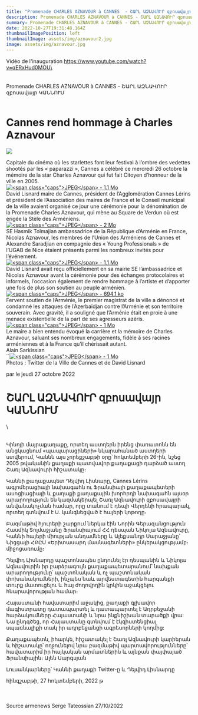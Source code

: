 ```yaml
---
title: "Promenade CHARLES AZNAVOUR à CANNES  - ՇԱՐԼ ԱԶՆԱՎՈՒՐ զբոսավայր ԿԱՆՆՈՒՄ "
description: Promenade CHARLES AZNAVOUR à CANNES - ՇԱՐԼ ԱԶՆԱՎՈՒՐ զբոսավայր ԿԱՆՆՈՒՄ
summary: Promenade CHARLES AZNAVOUR à CANNES - ՇԱՐԼ ԱԶՆԱՎՈՒՐ զբոսավայր ԿԱՆՆՈՒՄ
date: 2022-10-27T19:31:48.164Z
thumbnailImagePosition: left
thumbnailImage: assets/img/aznavour2.jpg
image: assets/img/aznavour.jpg
---
```

Vidéo de l'inauguration https://www.youtube.com/watch?v=qERxHud0MOU\
\
\
\
 Promenade CHARLES AZNAVOUR à CANNES  - ՇԱՐԼ ԱԶՆԱՎՈՒՐ զբոսավայր ԿԱՆՆՈՒՄ\
\
                        <!--StartFragment-->

# Cannes rend hommage à Charles Aznavour

![](https://www.armenews.com/local/cache-gd2/86/62e927df0fa363ab027a94e6cb8c73.jpg)

Capitale du cinéma où les starlettes font leur festival à l’ombre des vedettes shootés par les « paparazzi », Cannes a célébré ce mercredi 26 octobre la mémoire de la star Charles Aznavour qui fut fait Citoyen d’honneur de la ville en 2005.\
[![\<span class="caps">JPEG\</span> - 1.1 Mo](https://www.armenews.com/local/cache-vignettes/L670xH493/img_9628-c2ac3.jpg?1666852511)](https://www.armenews.com/IMG/jpg/img_9628.jpg "jpg/img_9628.jpg")\
David Lisnard maire de Cannes, président de l’Agglomération Cannes Lérins et président de l’Association des maires de France et le Conseil municipal de la ville avaient organisé ce jour une cérémonie pour la dénomination de la Promenade Charles Aznavour, qui mène au Square de Verdun où est érigée la Stèle des Arméniens.\
[![\<span class="caps">JPEG\</span> - 2 Mo](https://www.armenews.com/local/cache-vignettes/L670xH894/img_9630-2-91e7f.jpg?1666852512)](https://www.armenews.com/IMG/jpg/img_9630-2.jpg "jpg/img_9630-2.jpg")\
SE Hasmik Tolmajian ambassadrice de la République d’Arménie en France, Nicolas Aznavour, les membres de l’Union des Arméniens de Cannes et Alexandre Saradjian en compagnie des « Young Professionals » de l’UGAB de Nice étaient présents parmi les nombreux invités pour l’événement.\
[![\<span class="caps">JPEG\</span> - 1.1 Mo](https://www.armenews.com/local/cache-vignettes/L670xH632/img_9631-79684.jpg?1666852512)](https://www.armenews.com/IMG/jpg/img_9631.jpg "jpg/img_9631.jpg")\
David Lisnard avait reçu officiellement en sa mairie SE l’ambassadrice et Nicolas Aznavour avant la cérémonie pour des échanges protocolaires et informels, l’occasion également de rendre hommage à l’artiste et d’apporter une fois de plus son soutien au peuple arménien.\
[![\<span class="caps">JPEG\</span> - 694.1 ko](https://www.armenews.com/local/cache-vignettes/L670xH491/img_9633-2-0cdcd.jpg?1666852512)](https://www.armenews.com/IMG/jpg/img_9633-2.jpg "jpg/img_9633-2.jpg")\
Fervent soutien de l’Arménie, le premier magistrat de la ville a dénoncé et condamné les attaques de l’Azerbaïdjan contre l’Arménie et son territoire souverain. Avec gravité, il a souligné que l’Arménie était en proie à une menace existentielle de la part de ses agresseurs azéris.\
[![\<span class="caps">JPEG\</span> - 1 Mo](https://www.armenews.com/local/cache-vignettes/L670xH507/img_9635-2-e984f.jpg?1666852512)](https://www.armenews.com/IMG/jpg/img_9635-2.jpg "jpg/img_9635-2.jpg")\
Le maire a bien entendu évoqué la carrière et la mémoire de Charles Aznavour, saluant ses nombreux engagements, fidèle à ses racines arméniennes et à la France qu’il chérissait autant.\
Alain Sarkissian\
``[![\<span class="caps">JPEG\</span> - 1 Mo](https://www.armenews.com/local/cache-vignettes/L670xH456/img_9638-ee4f0.jpg?1666852512)](https://www.armenews.com/IMG/jpg/img_9638.jpg "jpg/img_9638.jpg")\
Photos : Twitter de la Ville de Cannes et de David Lisnard

par le jeudi 27 octobre 2022

<!--EndFragment-->

<!--StartFragment-->

# ՇԱՐԼ ԱԶՆԱՎՈՒՐ զբոսավայր ԿԱՆՆՈՒՄ

<!--EndFragment-->\
\
          Կինոյի մայրաքաղաքը, որտեղ աստղերն իրենց փառատոնն են անցկացնում «պապարացիների» նկարահանած աստղերի ստվերում, Կաննն այս չորեքշաբթի օրը՝ հոկտեմբերի 26-ին, նշեց 2005 թվականին քաղաքի պատվավոր քաղաքացի դարձած աստղ Շառլ Ազնավուրի հիշատակը։

Կաննի քաղաքապետ Դեյվիդ Լիսնարը, Cannes Lérins ագլոմերացիայի նախագահն ու Ֆրանսիայի քաղաքապետերի ասոցիացիայի և քաղաքի քաղաքային խորհրդի նախագահն այսօր արարողություն են կազմակերպել Շառլ Ազնավուրի զբոսավայրի անվանակոչման համար, որը տանում է դեպի Վերդենի հրապարակ, որտեղ գտնվում է Ս. կանգնեցված է հայերի կոթողը։

Բազմաթիվ հյուրերի շարքում ներկա էին Նորին Գերազանցություն Հասմիկ Տոլմաջյանը Ֆրանսիայում ՀՀ դեսպան Նիկոլա Ազնավուրը, Կաննի հայերի միության անդամները և Ալեքսանդր Սարաջյանը՝ Նիցցայի ՀԲԸՄ «Երիտասարդ մասնագետների» ընկերակցությամբ։ միջոցառումը։

Դեյվիդ Լիսնարդը պաշտոնապես ընդունել էր դեսպանին և Նիկոլա Ազնավուրին իր բարձրագույն քաղաքապետարանում՝ նախքան արարողությունը՝ պաշտոնական և ոչ պաշտոնական փոխանակումների, ինչպես նաև արվեստագետին հարգանքի տուրք մատուցելու և հայ ժողովրդին կրկին աջակցելու հնարավորության համար։

Հայաստանի հավատարիմ աջակից, քաղաքի գլխավոր մագիստրատը դատապարտել և դատապարտել է Ադրբեջանի հարձակումները Հայաստանի և նրա ինքնիշխան տարածքի վրա: Նա ընդգծեց, որ Հայաստանը գտնվում է էկզիստենցիալ սպառնալիքի տակ իր ադրբեջանցի ագրեսորների կողմից:

Քաղաքապետն, իհարկե, հիշատակել է Շառլ Ազնավուրի կարիերան և հիշատակը՝ ողջունելով նրա բազմաթիվ պարտավորությունները՝ հավատարիմ իր հայկական արմատներին և այնքան փայփայած Ֆրանսիային։
Ալեն Սարգսյան

Լուսանկարները՝ Կաննի քաղաքի Twitter-ը և Դեյվիդ Լիսնարդը

 հինգշաբթի, 27 հոկտեմբերի, 2022 թ                            \
\
\
\
     Source armenews  Serge Tateossian 27/10/2022